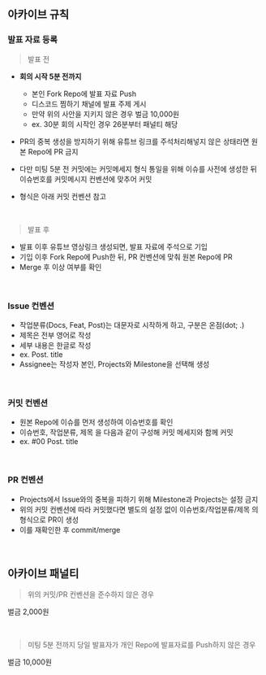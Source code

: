 ## 아카이브 규칙

### 발표 자료 등록

> 발표 전

- **회의 시작 5분 전까지**
  - 본인 Fork Repo에 발표 자료 Push
  - 디스코드 찜하기 채널에 발표 주제 게시
  - 만약 위의 사안을 지키지 않은 경우 벌금 10,000원
  - ex. 30분 회의 시작인 경우 26분부터 패널티 해당

- PR의 중복 생성을 방지하기 위해 유튜브 링크를 주석처리해넣지 않은 상태라면 원본 Repo에 PR 금지
- 다만 미팅 5분 전 커밋에는 커밋메세지 형식 통일을 위해 이슈를 사전에 생성한 뒤 이슈번호를 커밋메시지 컨벤션에 맞추어 커밋
- 형식은 아래 커밋 컨벤션 참고

<br>

> 발표 후

- 발표 이후 유튜브 영상링크 생성되면, 발표 자료에 주석으로 기입
- 기입 이후 Fork Repo에 Push한 뒤, PR 컨벤션에 맞춰 원본 Repo에 PR
- Merge 후 이상 여부를 확인

<br>

### Issue 컨벤션

- 작업분류(Docs, Feat, Post)는 대문자로 시작하게 하고, 구분은 온점(dot; .)
- 제목은 전부 영어로 작성
- 세부 내용은 한글로 작성
- ex. Post. title
- Assignee는 작성자 본인, Projects와 Milestone을 선택해 생성

<br>

### 커밋 컨벤션

- 원본 Repo에 이슈를 먼저 생성하여 이슈번호를 확인
- 이슈번호, 작업분류, 제목 을 다음과 같이 구성해 커밋 메세지와 함께 커밋
- ex. #00 Post. title

<br>

### PR 컨벤션

- Projects에서 Issue와의 중복을 피하기 위해 Milestone과 Projects는 설정 금지
- 위의 커밋 컨벤션에 따라 커밋했다면 별도의 설정 없이 이슈번호/작업분류/제목 의 형식으로 PR이 생성
- 이를 재확인한 후 commit/merge

<br>

## 아카이브 패널티

> 위의 커밋/PR 컨벤션을 준수하지 않은 경우

벌금 2,000원

<br>

> 미팅 5분 전까지 당일 발표자가 개인 Repo에 발표자료를 Push하지 않은 경우

벌금 10,000원